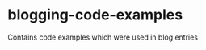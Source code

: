 blogging-code-examples
======================

Contains code examples which were used in blog entries